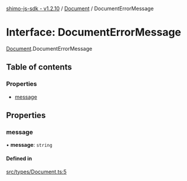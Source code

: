 [shimo-js-sdk - v1.2.10](/README.md) / [Document](/modules/Document.md) / DocumentErrorMessage

# Interface: DocumentErrorMessage

[Document](/modules/Document.md).DocumentErrorMessage

## Table of contents

### Properties

- [message](/interfaces/Document.DocumentErrorMessage.md#message)

## Properties

### message

• **message**: `string`

#### Defined in

[src/types/Document.ts:5](https://github.com/byte9527/shimo-js-sdk/blob/main/src/types/Document.ts#L5)
